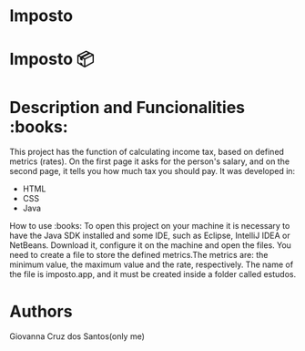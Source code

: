 # Imposto

# Imposto :package:

<h1>Description and Funcionalities :books:</h1>
This project has the function of calculating income tax, based on defined metrics (rates).
On the first page it asks for the person's salary, and on the second page, it tells you how
much tax you should pay. It was developed in:

<ul>
  <li>HTML</li>
   <li>CSS</li>
   <li>Java</li>



</ul

<h1>How to use :books:</h1>
To open this project on your machine it is necessary to have the Java SDK installed and some IDE, 
such as Eclipse, IntelliJ IDEA or NetBeans. Download it, configure it on the machine and open the files.
You need to create a file to store the defined metrics.The metrics are: the minimum value, the maximum 
value and the rate, respectively. The name of the file is imposto.app, and it must be created inside
a folder called estudos.


<h1>Authors</h1>
Giovanna Cruz dos Santos(only me)
